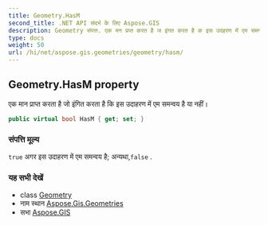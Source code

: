 ```yaml
---
title: Geometry.HasM
second_title: .NET API संदर्भ के लिए Aspose.GIS
description: Geometry संपत्त. एक मन प्रप्त करत है ज इंगत करत है क इस उदहरण में एम समन्वय है य नहं
type: docs
weight: 50
url: /hi/net/aspose.gis.geometries/geometry/hasm/
---
```

## Geometry.HasM property

एक मान प्राप्त करता है जो इंगित करता है कि इस उदाहरण में एम समन्वय है या नहीं।

```csharp
public virtual bool HasM { get; set; }
```

### संपत्ति मूल्य

`true` अगर इस उदाहरण में एम समन्वय है; अन्यथा,`false` .

### यह सभी देखें

* class [Geometry](../)
* नाम स्थान [Aspose.Gis.Geometries](../../geometry/)
* सभा [Aspose.GIS](../../../)


